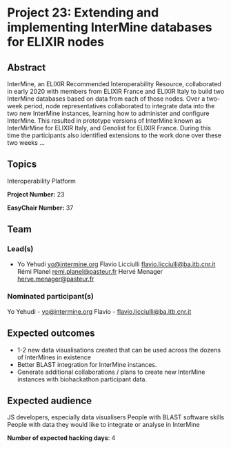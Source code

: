 # Project 23: Extending and implementing InterMine databases for ELIXIR nodes

## Abstract

InterMine, an ELIXIR Recommended Interoperability Resource, collaborated in early 2020 with members from ELIXIR France and ELIXIR Italy to build two InterMine databases based on data from each of those nodes. Over a two-week period, node representatives collaborated to integrate data into the two new InterMine instances, learning how to administer and configure InterMine. This resulted in prototype versions of InterMine known as InterMirMine for ELIXIR Italy, and Genolist for ELIXIR France. During this time the participants also identified extensions to the work done over these two weeks ...

## Topics

Interoperability Platform

**Project Number:** 23



**EasyChair Number:** 37

## Team

### Lead(s)

* Yo Yehudi yo@intermine.org
 Flavio Licciulli flavio.licciulli@ba.itb.cnr.it
 Rémi Planel remi.planel@pasteur.fr
 Hervé Menager herve.menager@pasteur.fr

### Nominated participant(s)

Yo Yehudi - yo@intermine.org
 Flavio - flavio.licciulli@ba.itb.cnr.it

## Expected outcomes

- 1-2 new data visualisations created that can be used across the dozens of InterMines in existence
 - Better BLAST integration for InterMine instances.
 - Generate additional collaborations / plans to create new InterMine instances with biohackathon participant data.

## Expected audience

JS developers, especially data visualisers
 People with BLAST software skills
 People with data they would like to integrate or analyse in InterMine

**Number of expected hacking days**: 4

